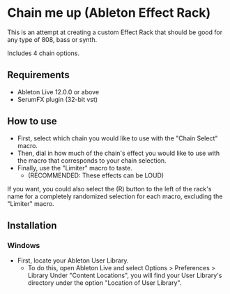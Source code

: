 # Chain me up (Ableton Effect Rack)
This is an attempt at creating a custom Effect Rack that should be good for any type of 808, bass or synth.

Includes 4 chain options.

## Requirements
- Ableton Live 12.0.0 or above
- SerumFX plugin (32-bit vst)

## How to use
- First, select which chain you would like to use with the "Chain Select" macro.
- Then, dial in how much of the chain's effect you would like to use with the macro that corresponds to your chain selection.
- Finally, use the "Limiter" macro to taste.
  - (RECOMMENDED: These effects can be LOUD)

If you want, you could also select the (R) button to the left of the rack's name for a completely randomized selection for each macro, excluding the "Limiter" macro.

## Installation
### Windows
- First, locate your Ableton User Library.
  - To do this, open Ableton Live and select Options > Preferences > Library
    Under "Content Locations", you will find your User Library's directory under the option "Location of User Library".



